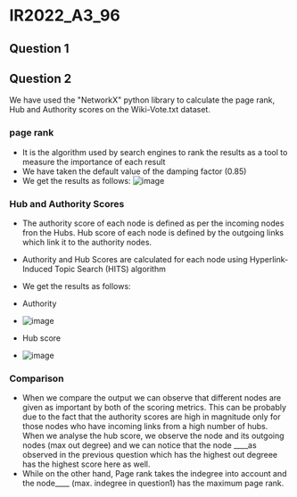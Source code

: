 # IR2022_A3_96

## Question 1
## Question 2
We have used the "NetworkX" python library to calculate the page rank, Hub and Authority scores on the Wiki-Vote.txt dataset.
### page rank
- It is the algorithm used by search engines to rank the results as a tool to measure the importance of each result
- We have taken the default value of the damping factor (0.85)
- We get the results as follows: 
![image](https://user-images.githubusercontent.com/43749564/163863141-d2da958f-a11d-4698-944d-512a51dfb71c.png)

### Hub and Authority Scores
- The authority score of each node is defined as per the incoming nodes fron the Hubs. Hub score of each node is defined by the outgoing links which link it to the authority nodes.
- Authority and Hub Scores are calculated for each node using Hyperlink-Induced Topic Search (HITS) algorithm
- We get the results as follows: 
- Authority
- ![image](https://user-images.githubusercontent.com/43749564/163863165-01c4f5ba-e2c5-4bea-a4ba-dca3bf04c04f.png)

- Hub score
- ![image](https://user-images.githubusercontent.com/43749564/163863409-3002ea48-cb26-4c05-bd46-5151de7e0e4d.png)

### Comparison
- When we compare the output we can observe that different nodes are given as important by both of the scoring metrics.
This can be probably due to the fact that the authority scores are high in magnitude only for those nodes who have incoming links from a high number of hubs. When we analyse the hub score, we observe the node and its outgoing nodes (max out degree) and we can notice that the node ____as observed in the previous question which has the highest out degreee has the highest score here as well.
- While on the other hand, Page rank takes the indegree into account and the node____  (max. indegree in question1) has the maximum page rank.
